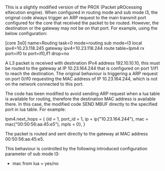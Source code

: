 This is a slightly modified version of the PROX (Packet pROcessing eXecution engine).
When configured in routing mode and sub mode l3, the original code always trigger an ARP request to the main transmit port configured
for the core that received the packet to be routed. However, the destination or the gateway may not be on that port.
For example, using the below configuration:

[core 3s0]
name=Routing
task=0
mode=routing
sub mode=l3
local ipv4=10.23.118.245
gateway ipv4=10.23.118.244
route table=lpm4
rx port=if0
tx port=if0,if1
drop=no

A L3 packet is received with destination IPv4 address 192.10.10.10, this must be routed to the gateway at IP 10.23.164.244
that is configured on port 1/if1 to reach the destination. The original behaviour is triggering a ARP request on port 0/if0
requesting the MAC address of IP 10.23.164.244, which is not on the network connected to this port.

The code has been modified to avoid sending ARP request when a lua table is available for routing, therefore the destination
MAC address is available there. In this case, the modified code SEND MBUF directly to the specified port in lua table.
For example:

lpm4.next_hops = {
   {id = 1,  port_id = 1, ip = ip("10.23.164.244"), mac = mac("00:50:56:aa:45:e5"), mpls = 0},
}

The packet is routed and sent directly to the gateway at MAC address 00:50:56:aa:45:e5.

This behaviour is controlled by the following introduced configuration parameter of sub mode l3:
- mac from lua = yes/no
